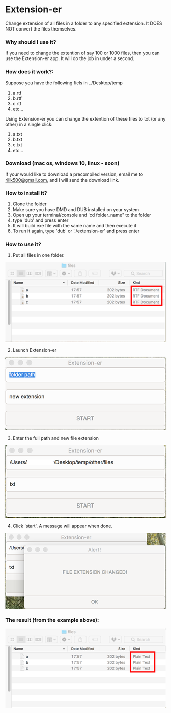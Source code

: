 # Extension-er
Change extension of all files in a folder to any specified extension. It DOES NOT convert the files themselves. 

### Why should I use it?
If you need to change the extention of say 100 or 1000 files, then you can use the Extension-er app. It will do the job in under a second.

### How does it work?:
Suppose you have the following fiels in ../Desktop/temp
1. a.rtf
2. b.rtf
3. c.rtf
4. etc...

Using Extension-er you can change the extention of these files to txt (or any other) in a single click:
1. a.txt
2. b.txt
3. c.txt
4. etc...

### Download (mac os, windows 10, linux - soon)
If your would like to download a precompiled version, email me to rillk500@gmail.com, and I will send the download link.

### How to install it?
1. Clone the folder
2. Make sure you have DMD and DUB installed on your system
3. Open up your terminal/console and 'cd folder_name" to the folder
4. type 'dub' and press enter
5. It will build exe file with the same name and then execute it
6. To run it again, type 'dub' or './extension-er' and press enter

### How to use it?
1. Put all files in one folder.

<center><img src="how-to-imgs/4.png"></center>

2. Launch Extension-er

<center><img src="how-to-imgs/1.png"></center>

3. Enter the full path and new file extension

<center><img src="how-to-imgs/2.png"></center>

4. Click 'start'. A message will appear when done.

<center><img src="how-to-imgs/3.png"></center>

### The result (from the example above):
<center><img src="how-to-imgs/5.png"></center>
